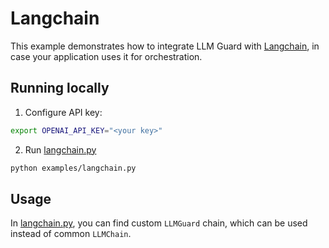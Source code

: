 # Langchain

This example demonstrates how to integrate LLM Guard with [Langchain](https://github.com/langchain-ai/langchain), in
case your application uses it for orchestration.

## Running locally

1. Configure API key:

```bash
export OPENAI_API_KEY="<your key>"
```

2. Run [langchain.py](https://github.com/laiyer-ai/llm-guard/blob/main/examples/langchain.py)

```bash
python examples/langchain.py
```

## Usage

In [langchain.py](https://github.com/laiyer-ai/llm-guard/blob/main/examples/langchain.py), you can find
custom `LLMGuard` chain, which can be used instead of common `LLMChain`.
